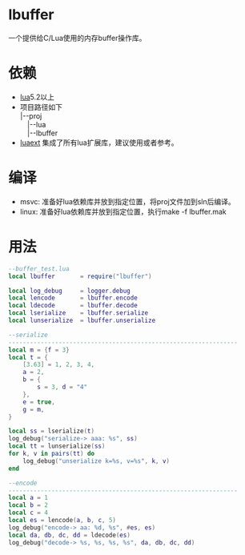 # lbuffer
一个提供给C/Lua使用的内存buffer操作库。

# 依赖
- [lua](https://github.com/xiyoo0812/lua.git)5.2以上
- 项目路径如下<br>
  |--proj <br>
  &emsp;|--lua <br>
  &emsp;|--lbuffer
- [luaext](https://github.com/xiyoo0812/luaext.git) 集成了所有lua扩展库，建议使用或者参考。

# 编译
- msvc: 准备好lua依赖库并放到指定位置，将proj文件加到sln后编译。
- linux: 准备好lua依赖库并放到指定位置，执行make -f lbuffer.mak

# 用法
```lua
--buffer_test.lua
local lbuffer       = require("lbuffer")

local log_debug     = logger.debug
local lencode       = lbuffer.encode
local ldecode       = lbuffer.decode
local lserialize    = lbuffer.serialize
local lunserialize  = lbuffer.unserialize

--serialize
----------------------------------------------------------------
local m = {f = 3}
local t = {
    [3.63] = 1, 2, 3, 4,
    a = 2,
    b = {
        s = 3, d = "4"
    },
    e = true,
    g = m,
}

local ss = lserialize(t)
log_debug("serialize-> aaa: %s", ss)
local tt = lunserialize(ss)
for k, v in pairs(tt) do
    log_debug("unserialize k=%s, v=%s", k, v)
end

--encode
----------------------------------------------------------------
local a = 1
local b = 2
local c = 4
local es = lencode(a, b, c, 5)
log_debug("encode-> aa: %d, %s", #es, es)
local da, db, dc, dd = ldecode(es)
log_debug("decode-> %s, %s, %s, %s", da, db, dc, dd)
```